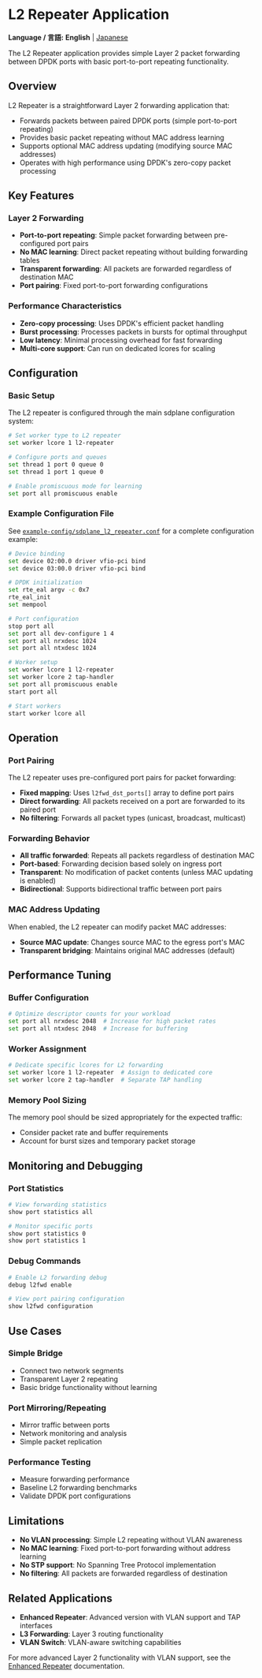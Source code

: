 # L2 Repeater Application

**Language / 言語:** **English** | [Japanese](ja/l2-repeater-application.md)

The L2 Repeater application provides simple Layer 2 packet forwarding between DPDK ports with basic port-to-port repeating functionality.

## Overview

L2 Repeater is a straightforward Layer 2 forwarding application that:
- Forwards packets between paired DPDK ports (simple port-to-port repeating)
- Provides basic packet repeating without MAC address learning
- Supports optional MAC address updating (modifying source MAC addresses)
- Operates with high performance using DPDK's zero-copy packet processing

## Key Features

### Layer 2 Forwarding
- **Port-to-port repeating**: Simple packet forwarding between pre-configured port pairs
- **No MAC learning**: Direct packet repeating without building forwarding tables
- **Transparent forwarding**: All packets are forwarded regardless of destination MAC
- **Port pairing**: Fixed port-to-port forwarding configurations

### Performance Characteristics
- **Zero-copy processing**: Uses DPDK's efficient packet handling
- **Burst processing**: Processes packets in bursts for optimal throughput  
- **Low latency**: Minimal processing overhead for fast forwarding
- **Multi-core support**: Can run on dedicated lcores for scaling

## Configuration

### Basic Setup
The L2 repeater is configured through the main sdplane configuration system:

```bash
# Set worker type to L2 repeater
set worker lcore 1 l2-repeater

# Configure ports and queues
set thread 1 port 0 queue 0  
set thread 1 port 1 queue 0

# Enable promiscuous mode for learning
set port all promiscuous enable
```

### Example Configuration File
See [`example-config/sdplane_l2_repeater.conf`](../../example-config/sdplane_l2_repeater.conf) for a complete configuration example:

```bash
# Device binding
set device 02:00.0 driver vfio-pci bind
set device 03:00.0 driver vfio-pci bind

# DPDK initialization
set rte_eal argv -c 0x7
rte_eal_init
set mempool

# Port configuration
stop port all
set port all dev-configure 1 4
set port all nrxdesc 1024
set port all ntxdesc 1024

# Worker setup
set worker lcore 1 l2-repeater
set worker lcore 2 tap-handler
set port all promiscuous enable
start port all

# Start workers
start worker lcore all
```

## Operation

### Port Pairing
The L2 repeater uses pre-configured port pairs for packet forwarding:
- **Fixed mapping**: Uses `l2fwd_dst_ports[]` array to define port pairs
- **Direct forwarding**: All packets received on a port are forwarded to its paired port
- **No filtering**: Forwards all packet types (unicast, broadcast, multicast)

### Forwarding Behavior
- **All traffic forwarded**: Repeats all packets regardless of destination MAC
- **Port-based**: Forwarding decision based solely on ingress port
- **Transparent**: No modification of packet contents (unless MAC updating is enabled)
- **Bidirectional**: Supports bidirectional traffic between port pairs

### MAC Address Updating
When enabled, the L2 repeater can modify packet MAC addresses:
- **Source MAC update**: Changes source MAC to the egress port's MAC
- **Transparent bridging**: Maintains original MAC addresses (default)

## Performance Tuning

### Buffer Configuration
```bash
# Optimize descriptor counts for your workload
set port all nrxdesc 2048  # Increase for high packet rates
set port all ntxdesc 2048  # Increase for buffering
```

### Worker Assignment
```bash
# Dedicate specific lcores for L2 forwarding
set worker lcore 1 l2-repeater  # Assign to dedicated core
set worker lcore 2 tap-handler  # Separate TAP handling
```

### Memory Pool Sizing
The memory pool should be sized appropriately for the expected traffic:
- Consider packet rate and buffer requirements
- Account for burst sizes and temporary packet storage

## Monitoring and Debugging

### Port Statistics
```bash
# View forwarding statistics
show port statistics all

# Monitor specific ports  
show port statistics 0
show port statistics 1
```

### Debug Commands
```bash
# Enable L2 forwarding debug
debug l2fwd enable

# View port pairing configuration
show l2fwd configuration
```

## Use Cases

### Simple Bridge
- Connect two network segments
- Transparent Layer 2 repeating
- Basic bridge functionality without learning

### Port Mirroring/Repeating
- Mirror traffic between ports
- Network monitoring and analysis
- Simple packet replication

### Performance Testing
- Measure forwarding performance
- Baseline L2 forwarding benchmarks
- Validate DPDK port configurations

## Limitations

- **No VLAN processing**: Simple L2 repeating without VLAN awareness
- **No MAC learning**: Fixed port-to-port forwarding without address learning
- **No STP support**: No Spanning Tree Protocol implementation
- **No filtering**: All packets are forwarded regardless of destination

## Related Applications

- **Enhanced Repeater**: Advanced version with VLAN support and TAP interfaces
- **L3 Forwarding**: Layer 3 routing functionality
- **VLAN Switch**: VLAN-aware switching capabilities

For more advanced Layer 2 functionality with VLAN support, see the [Enhanced Repeater](enhanced-repeater.md) documentation.